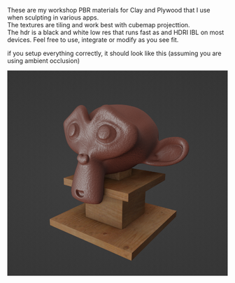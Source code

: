 These are my workshop PBR materials for Clay and Plywood that I use when sculpting in various apps.  
The textures are tiling and work best with cubemap projecttion.  
The hdr is a black and white low res that runs fast as and HDRI IBL on most devices. 
Feel free to use, integrate or modify as you see fit.

if you setup everything correctly, it should look like this (assuming you are using ambient occlusion)

 ![Spiraloid]( https://github.com/spiraloid/Spiraloid--Art-Materials/blob/main/Thumbnail.png)
